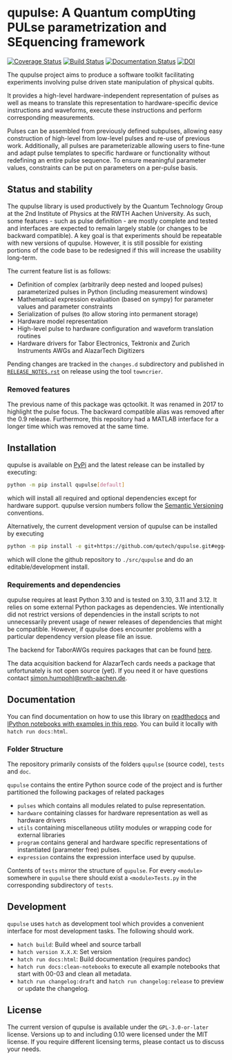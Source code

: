 # qupulse: A Quantum compUting PULse parametrization and SEquencing framework
[![Coverage Status](https://coveralls.io/repos/github/qutech/qupulse/badge.svg?branch=master)](https://coveralls.io/github/qutech/qupulse?branch=master)
[![Build Status](https://travis-ci.org/qutech/qupulse.svg?branch=master)](https://travis-ci.org/qutech/qupulse)
[![Documentation Status](https://readthedocs.org/projects/qupulse/badge/?version=latest)](http://qupulse.readthedocs.org/en/latest/?badge=latest)
[![DOI](https://zenodo.org/badge/29915259.svg)](https://zenodo.org/badge/latestdoi/29915259)

The qupulse project aims to produce a software toolkit facilitating experiments involving pulse driven state manipulation of physical qubits.

It provides a high-level hardware-independent representation of pulses as well as means to translate this representation to hardware-specific device instructions and waveforms, execute these instructions and perform corresponding measurements.

Pulses can be assembled from previously defined subpulses, allowing easy construction of high-level from low-level pulses and re-use of previous work.
Additionally, all pulses are parameterizable allowing users to fine-tune and adapt pulse templates to specific hardware or functionality without redefining an entire pulse sequence. To ensure meaningful parameter values, constraints can be put on parameters on a per-pulse basis.  

## Status and stability
The qupulse library is used productively by the Quantum Technology Group at the 2nd Institute of Physics at the RWTH Aachen University. As such, some features - such as pulse definition - are mostly complete and tested and interfaces are expected to remain largely stable (or changes to be backward compatible). A key goal is that experiments should be repeatable with new versions of qupulse.
However, it is still possible for existing portions of the code base to be redesigned if this will increase the usability long-term.
 
The current feature list is as follows:

- Definition of complex (arbitrarily deep nested and looped pulses) parameterized pulses in Python (including measurement windows)
- Mathematical expression evaluation (based on sympy) for parameter values and parameter constraints
- Serialization of pulses (to allow storing into permanent storage)
- Hardware model representation
- High-level pulse to hardware configuration and waveform translation routines 
- Hardware drivers for Tabor Electronics, Tektronix and Zurich Instruments AWGs and AlazarTech Digitizers
 
Pending changes are tracked in the `changes.d` subdirectory and published in [`RELEASE_NOTES.rst`](RELEASE_NOTES.rst) on release using the tool `towncrier`.

### Removed features

The previous name of this package was qctoolkit. It was renamed in 2017 to highlight the pulse focus. The backward compatible alias was removed after the 0.9 release. Furthermore, this repository had a MATLAB interface for a longer time which was removed at the same time.

## Installation
qupulse is available on [PyPi](https://pypi.org/project/qupulse/) and the latest release can be installed by executing:
```sh
python -m pip install qupulse[default]
```
which will install all required and optional dependencies except for hardware support. qupulse version numbers follow the [Semantic Versioning](https://semver.org/) conventions.

Alternatively, the current development version of qupulse can be installed by executing
```sh
python -m pip install -e git+https://github.com/qutech/qupulse.git#egg=qupulse[default]
```
which will clone the github repository to `./src/qupulse` and do an editable/development install.

### Requirements and dependencies
qupulse requires at least Python 3.10 and is tested on 3.10, 3.11 and 3.12. It relies on some external Python packages as dependencies. 
We intentionally did not restrict versions of dependencies in the install scripts to not unnecessarily prevent usage of newer releases of dependencies that might be compatible. However, if qupulse does encounter problems with a particular dependency version please file an issue. 

The backend for TaborAWGs requires packages that can be found [here](https://git.rwth-aachen.de/qutech/python-TaborDriver).

The data acquisition backend for AlazarTech cards needs a package that unfortunately is not open source (yet). If you need it or have questions contact <simon.humpohl@rwth-aachen.de>.

## Documentation
You can find documentation on how to use this library on [readthedocs](https://qupulse.readthedocs.io/en/latest/) and [IPython notebooks with examples in this repo](doc/source/examples). You can build it locally with `hatch run docs:html`.

### Folder Structure
The repository primarily consists of the folders `qupulse` (source code), `tests` and `doc`.

`qupulse` contains the entire Python source code of the project and is further partitioned the following packages of related packages 

- `pulses` which contains all modules related to pulse representation.
- `hardware` containing classes for hardware representation as well as hardware drivers
- `utils` containing miscellaneous utility modules or wrapping code for external libraries
- `program` contains general and hardware specific representations of instantiated (parameter free) pulses.
- `expression` contains the expression interface used by qupulse.

Contents of `tests` mirror the structure of `qupulse`. For every `<module>` somewhere in `qupulse` there should exist a `<module>Tests.py` in the corresponding subdirectory of `tests`.

## Development

`qupulse` uses `hatch` as development tool which provides a convenient interface for most development tasks. The following should work.

 - `hatch build`: Build wheel and source tarball
 - `hatch version X.X.X`: Set version
 - `hatch run docs:html`: Build documentation (requires pandoc)
 - `hatch run docs:clean-notebooks` to execute all example notebooks that start with 00-03 and clean all metadata. 
 - `hatch run changelog:draft` and `hatch run changelog:release` to preview or update the changelog.

## License

The current version of qupulse is available under the `GPL-3.0-or-later` license. Versions up to and including 0.10 were licensed under the MIT license. If you require different licensing terms, please contact us to discuss your needs.
